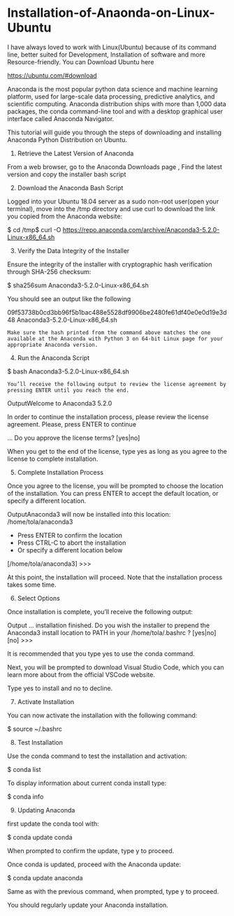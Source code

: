# Installation-of-Anaonda-on-Linux-Ubuntu
I have always loved to work with Linux(Ubuntu) because of its command line, better suited for Development, Installation of software and more Resource-friendly.
You can Download Ubuntu here

https://ubuntu.com/#download

Anaconda is the most popular python data science and machine learning platform, used for large-scale data processing, predictive analytics, and scientific computing. 
Anaconda distribution ships with more than 1,000 data packages, the conda command-line tool and with a desktop graphical user interface called Anaconda Navigator.

This tutorial will guide you through the steps of downloading and installing Anaconda Python Distribution on Ubuntu.
1. Retrieve the Latest Version of Anaconda

From a web browser, go to the Anaconda Downloads page , Find the latest version and copy the installer bash script

2. Download the Anaconda Bash Script

Logged into your Ubuntu 18.04 server as a sudo non-root user(open your terminal), move into the /tmp directory and use curl to download the link you copied from the Anaconda website:

$ cd /tmp$ curl -O https://repo.anaconda.com/archive/Anaconda3-5.2.0-Linux-x86_64.sh

3. Verify the Data Integrity of the Installer

Ensure the integrity of the installer with cryptographic hash verification through SHA-256 checksum:

$ sha256sum Anaconda3-5.2.0-Linux-x86_64.sh

You should see an output like the following

09f53738b0cd3bb96f5b1bac488e5528df9906be2480fe61df40e0e0d19e3d48  Anaconda3-5.2.0-Linux-x86_64.sh

    Make sure the hash printed from the command above matches the one available at the Anaconda with Python 3 on 64-bit Linux page for your appropriate Anaconda version.

4. Run the Anaconda Script

 $ bash Anaconda3-5.2.0-Linux-x86_64.sh

    You’ll receive the following output to review the license agreement by pressing ENTER until you reach the end.

OutputWelcome to Anaconda3 5.2.0

In order to continue the installation process, please review the license
agreement.
Please, press ENTER to continue
>>>
...
Do you approve the license terms? [yes|no]

When you get to the end of the license, type yes as long as you agree to the license to complete installation.

5. Complete Installation Process

Once you agree to the license, you will be prompted to choose the location of the installation. You can press ENTER to accept the default location, or specify a different location.

OutputAnaconda3 will now be installed into this location:
/home/tola/anaconda3

  - Press ENTER to confirm the location
  - Press CTRL-C to abort the installation
  - Or specify a different location below

[/home/tola/anaconda3] >>>

At this point, the installation will proceed. Note that the installation process takes some time.

6. Select Options

Once installation is complete, you’ll receive the following output:

Output
...
installation finished.
Do you wish the installer to prepend the Anaconda3 install location
to PATH in your /home/tola/.bashrc ? [yes|no]
[no] >>>

It is recommended that you type yes to use the conda command.

Next, you will be prompted to download Visual Studio Code, which you can learn more about from the official VSCode website.

Type yes to install and no to decline.

7. Activate Installation

You can now activate the installation with the following command:

$  source ~/.bashrc

8. Test Installation

Use the conda command to test the installation and activation:

$  conda list

To display information about current conda install type:

$  conda info

9. Updating Anaconda

first update the conda tool with:

$    conda update conda

When prompted to confirm the update, type y to proceed.

Once conda is updated, proceed with the Anaconda update:

$    conda update anaconda

Same as with the previous command, when prompted, type y to proceed.

You should regularly update your Anaconda installation.
